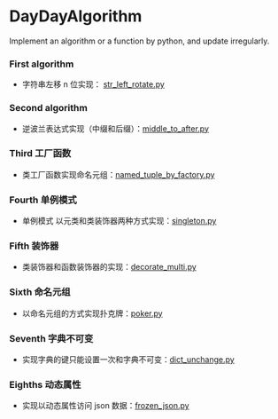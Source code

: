 # DayDayAlgorithm
Implement an algorithm or a function by python, and update irregularly.

### First algorithm
* 字符串左移 n 位实现： [str_left_rotate.py](https://github.com/clnFind/DayDayAlgorithm/blob/master/str_left_rotate.py)

### Second algorithm
* 逆波兰表达式实现（中缀和后缀）：[middle_to_after.py](https://github.com/clnFind/DayDayAlgorithm/blob/master/middle_to_after.py)

### Third 工厂函数
* 类工厂函数实现命名元组：[named_tuple_by_factory.py](https://github.com/clnFind/DayDayAlgorithm/blob/master/named_tuple_by_factory.py)

### Fourth 单例模式
* 单例模式 以元类和类装饰器两种方式实现：[singleton.py](https://github.com/clnFind/DayDayAlgorithm/blob/master/singleton.py)

### Fifth 装饰器
* 类装饰器和函数装饰器的实现：[decorate_multi.py](https://github.com/clnFind/DayDayAlgorithm/blob/master/decorate_multi.py)

### Sixth 命名元组
* 以命名元组的方式实现扑克牌：[poker.py](https://github.com/clnFind/DayDayAlgorithm/blob/master/poker.py)

### Seventh 字典不可变
* 实现字典的键只能设置一次和字典不可变：[dict_unchange.py](https://github.com/clnFind/DayDayAlgorithm/blob/master/dict_unchange.py)

### Eighths 动态属性
* 实现以动态属性访问 json 数据：[frozen_json.py](https://github.com/clnFind/DayDayAlgorithm/blob/master/frozen_json.py)
